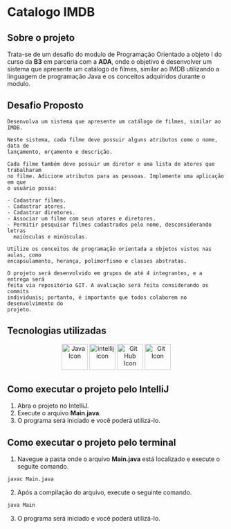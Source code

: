 # Catalogo IMDB

## Sobre o projeto
Trata-se de um desafio do modulo de Programação Orientado a objeto I do curso da **B3** em parceria com a **ADA**, onde o objetivo é desenvolver um sistema que apresente um catálogo de filmes, similar ao IMDB  utilizando a linguagem de programação Java e os conceitos adquiridos durante o modulo.

## Desafio Proposto
```text
Desenvolva um sistema que apresente um catálogo de filmes, similar ao IMDB.

Neste sistema, cada filme deve possuir alguns atributos como o nome, data de 
lançamento, orçamento e descrição.

Cada filme também deve possuir um diretor e uma lista de atores que trabalharam 
no filme. Adicione atributos para as pessoas. Implemente uma aplicação em que 
o usuário possa:

- Cadastrar filmes.
- Cadastrar atores.
- Cadastrar diretores.
- Associar um filme com seus atores e diretores.
- Permitir pesquisar filmes cadastrados pelo nome, desconsiderando letras 
  maiúsculas e minúsculas.

Utilize os conceitos de programação orientada a objetos vistos nas aulas, como 
encapsulamento, herança, polimorfismo e classes abstratas.

O projeto será desenvolvido em grupos de até 4 integrantes, e a entrega será 
feita via repositório GIT. A avaliação será feita considerando os commits 
individuais; portanto, é importante que todos colaborem no desenvolvimento do 
projeto.
```


## Tecnologias utilizadas
<p align="center">
<img src="https://user-images.githubusercontent.com/25181517/117201156-9a724800-adec-11eb-9a9d-3cd0f67da4bc.png" alt="Java Icon" width="60px" height="60px">
<img src="https://user-images.githubusercontent.com/25181517/192108890-200809d1-439c-4e23-90d3-b090cf9a4eea.png" alt="intellij icon" width="60px" height="60px">
<img src="https://user-images.githubusercontent.com/25181517/192108374-8da61ba1-99ec-41d7-80b8-fb2f7c0a4948.png" alt="Git Hub Icon" width="60px" height="60px">
<img src="https://user-images.githubusercontent.com/25181517/192108372-f71d70ac-7ae6-4c0d-8395-51d8870c2ef0.png" alt="Git Icon" width="60px" height="60px">
</p>


## Como executar o projeto pelo IntelliJ
1. Abra o projeto no IntelliJ.
2. Execute o arquivo **Main.java**.
3. O programa será iniciado e você poderá utilizá-lo.

## Como executar o projeto pelo terminal
1. Navegue a pasta onde o arquivo **Main.java** está localizado e execute o seguite comando.
```cmd
javac Main.java
```
2. Após a compilação do arquivo, execute o seguinte comando.
```cmd
java Main
```
3. O programa será iniciado e você poderá utilizá-lo.



